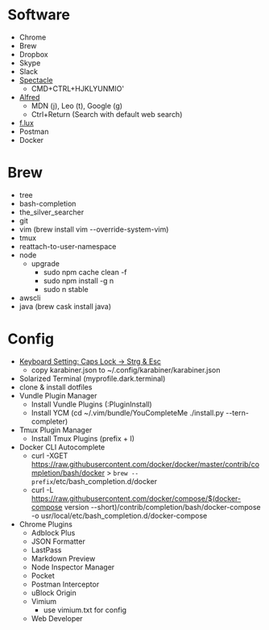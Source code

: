 # Software
- Chrome
- Brew
- Dropbox
- Skype
- Slack
- [Spectacle](https://www.spectacleapp.com)
  - CMD+CTRL+HJKLYUNMIO'
- [Alfred](https://www.alfredapp.com)
  - MDN (j), Leo (t), Google (g)
  - Ctrl+Return (Search with default web search)
- [f.lux](https://justgetflux.com)
- Postman
- Docker

# Brew
- tree
- bash-completion
- the_silver_searcher
- git
- vim (brew install vim --override-system-vim)
- tmux
- reattach-to-user-namespace
- node
  - upgrade
    - sudo npm cache clean -f
    - sudo npm install -g n
    - sudo n stable
- awscli
- java (brew cask install java)

# Config
- [Keyboard Setting: Caps Lock -> Strg & Esc](https://github.com/wwwjfy/Karabiner-Elements/releases)
  - copy karabiner.json to ~/.config/karabiner/karabiner.json
- Solarized Terminal (myprofile.dark.terminal)
- clone & install dotfiles
- Vundle Plugin Manager
  - Install Vundle Plugins (:PluginInstall)
  - Install YCM (cd ~/.vim/bundle/YouCompleteMe ./install.py --tern-completer)
- Tmux Plugin Manager
  - Install Tmux Plugins (prefix + I)
- Docker CLI Autocomplete
  - curl -XGET https://raw.githubusercontent.com/docker/docker/master/contrib/completion/bash/docker > `brew --prefix`/etc/bash_completion.d/docker
  - curl -L https://raw.githubusercontent.com/docker/compose/$(docker-compose version --short)/contrib/completion/bash/docker-compose -o usr/local/etc/bash_completion.d/docker-compose
- Chrome Plugins
  - Adblock Plus
  - JSON Formatter
  - LastPass
  - Markdown Preview
  - Node Inspector Manager
  - Pocket
  - Postman Interceptor
  - uBlock Origin
  - Vimium
    - use vimium.txt for config
  - Web Developer

